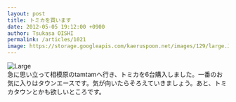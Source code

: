 ```yaml
---
layout: post
title: トミカを買います
date: 2012-05-05 19:12:00 +0900
author: Tsukasa OISHI
permalink: /articles/1021
image: https://storage.googleapis.com/kaeruspoon.net/images/129/large.JPG?1336212757
---
```



![Large](https://storage.googleapis.com/kaeruspoon.net/images/129/large.JPG?1336212757)  
急に思い立って相模原のtamtamへ行き、トミカを6台購入しました。一番のお気に入りはタウンエースです。気が向いたらそろえていきましょう。あと、トミカタウンとかも欲しいところです。  

